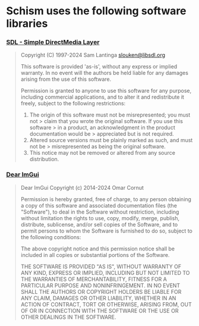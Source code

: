 # Schism uses the following software libraries

### [SDL - Simple DirectMedia Layer](https://github.com/libsdl-org/SDL)

> Copyright (C) 1997-2024 Sam Lantinga <slouken@libsdl.org>
>
> This software is provided 'as-is', without any express or implied
> warranty.  In no event will the authors be held liable for any damages
> arising from the use of this software.
>
> Permission is granted to anyone to use this software for any purpose,
> including commercial applications, and to alter it and redistribute it
> freely, subject to the following restrictions:
>
> 1. The origin of this software must not be misrepresented; you must not
     >    claim that you wrote the original software. If you use this software
     >    in a product, an acknowledgment in the product documentation would be
     >    appreciated but is not required.
> 2. Altered source versions must be plainly marked as such, and must not be
     >    misrepresented as being the original software.
> 3. This notice may not be removed or altered from any source distribution.

### [Dear ImGui](https://github.com/ocornut/imgui)

> Dear ImGui
> Copyright (c) 2014-2024 Omar Cornut
>
> Permission is hereby granted, free of charge, to any person obtaining a copy
> of this software and associated documentation files (the "Software"), to deal
> in the Software without restriction, including without limitation the rights
> to use, copy, modify, merge, publish, distribute, sublicense, and/or sell
> copies of the Software, and to permit persons to whom the Software is
> furnished to do so, subject to the following conditions:
>
> The above copyright notice and this permission notice shall be included in all
> copies or substantial portions of the Software.
>
> THE SOFTWARE IS PROVIDED "AS IS", WITHOUT WARRANTY OF ANY KIND, EXPRESS OR
> IMPLIED, INCLUDING BUT NOT LIMITED TO THE WARRANTIES OF MERCHANTABILITY,
> FITNESS FOR A PARTICULAR PURPOSE AND NONINFRINGEMENT. IN NO EVENT SHALL THE
> AUTHORS OR COPYRIGHT HOLDERS BE LIABLE FOR ANY CLAIM, DAMAGES OR OTHER
> LIABILITY, WHETHER IN AN ACTION OF CONTRACT, TORT OR OTHERWISE, ARISING FROM,
> OUT OF OR IN CONNECTION WITH THE SOFTWARE OR THE USE OR OTHER DEALINGS IN THE
> SOFTWARE.